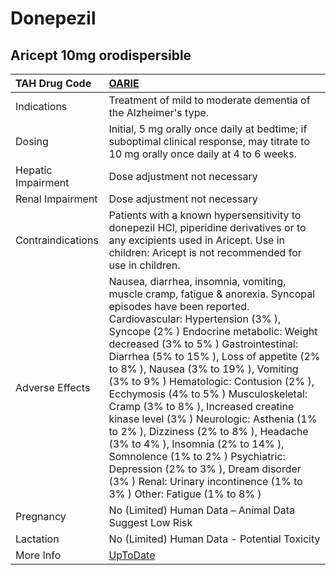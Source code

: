# Donepezil

## Aricept 10mg orodispersible

| TAH Drug Code      | [OARIE](https://www.tahsda.org.tw/drugs/hissearch.php?drug_code=OARIE)                                                                                                                                                                                                                                                                                                                                                                                                                                                                                                                                                                                                                                                      |
|:-------------------|:----------------------------------------------------------------------------------------------------------------------------------------------------------------------------------------------------------------------------------------------------------------------------------------------------------------------------------------------------------------------------------------------------------------------------------------------------------------------------------------------------------------------------------------------------------------------------------------------------------------------------------------------------------------------------------------------------------------------------|
| Indications        | Treatment of mild to moderate dementia of the Alzheimer's type.                                                                                                                                                                                                                                                                                                                                                                                                                                                                                                                                                                                                                                                             |
| Dosing             | Initial, 5 mg orally once daily at bedtime; if suboptimal clinical response, may titrate to 10 mg orally once daily at 4 to 6 weeks.                                                                                                                                                                                                                                                                                                                                                                                                                                                                                                                                                                                        |
| Hepatic Impairment | Dose adjustment not necessary                                                                                                                                                                                                                                                                                                                                                                                                                                                                                                                                                                                                                                                                                               |
| Renal Impairment   | Dose adjustment not necessary                                                                                                                                                                                                                                                                                                                                                                                                                                                                                                                                                                                                                                                                                               |
| Contraindications  | Patients with a known hypersensitivity to donepezil HCl, piperidine derivatives or to any excipients used in Aricept. Use in children: Aricept is not recommended for use in children.                                                                                                                                                                                                                                                                                                                                                                                                                                                                                                                                      |
| Adverse Effects    | Nausea, diarrhea, insomnia, vomiting, muscle cramp, fatigue & anorexia. Syncopal episodes have been reported. Cardiovascular: Hypertension (3% ), Syncope (2% ) Endocrine metabolic: Weight decreased (3% to 5% ) Gastrointestinal: Diarrhea (5% to 15% ), Loss of appetite (2% to 8% ), Nausea (3% to 19% ), Vomiting (3% to 9% ) Hematologic: Contusion (2% ), Ecchymosis (4% to 5% ) Musculoskeletal: Cramp (3% to 8% ), Increased creatine kinase level (3% ) Neurologic: Asthenia (1% to 2% ), Dizziness (2% to 8% ), Headache (3% to 4% ), Insomnia (2% to 14% ), Somnolence (1% to 2% ) Psychiatric: Depression (2% to 3% ), Dream disorder (3% ) Renal: Urinary incontinence (1% to 3% ) Other: Fatigue (1% to 8% ) |
| Pregnancy          | No (Limited) Human Data – Animal Data Suggest Low Risk                                                                                                                                                                                                                                                                                                                                                                                                                                                                                                                                                                                                                                                                      |
| Lactation          | No (Limited) Human Data - Potential Toxicity                                                                                                                                                                                                                                                                                                                                                                                                                                                                                                                                                                                                                                                                                |
| More Info          | [UpToDate](https://www.uptodate.com/contents/donepezil-drug-information)                                                                                                                                                                                                                                                                                                                                                                                                                                                                                                                                                                                                                                                    |

